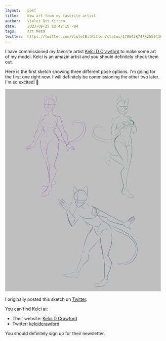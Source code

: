 ```yaml
---
layout:   post
title:    New art from my favorite artist
author:   Violet Bit Kitten
date:     2023-09-25 18:49:18 -04
tags:     Art Meta
twitter:  https://twitter.com/VioletBitKitten/status/1706438747825594368
---
```

I have commissioned my favorite artist [Kelci D Crawford](https://www.kelcidcrawford.com/) to make some art of my model.
Kelci is an amazin artist and you should definitely check them out.

Here is the first sketch showing three different pose options.
I'm going for the first one right now.
I will definitely be commissioning the other two later.
I'm so excited! 💜

![Sketch from Kelci](/assets/posts/VioletBitKitten_Commission_WIP_1.png)

I originally posted this sketch on [Twitter](https://twitter.com/VioletBitKitten/status/1706438747825594368).

You can find Kelci at:
* Their website: [Kelci D Crawford](https://www.kelcidcrawford.com/)
* Twitter: [kelcidcrawford](https://twitter.com/kelcidcrawford)

You should definitely sign up for their newsletter.